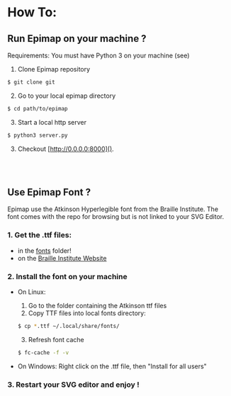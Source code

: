 # How To:

## Run Epimap on your machine ?

Requirements: You must have Python 3 on your machine (see)

1. Clone Epimap repository
``` sh
$ git clone git
```

2. Go to your local epimap directory
``` sh
$ cd path/to/epimap
```

3. Start a local http server 
```sh
$ python3 server.py
```

3. Checkout [http://0.0.0.0:8000]().

<br /><br />

## Use Epimap Font ?

Epimap use the Atkinson Hyperlegible font from the Braille Institute. The font comes with the repo for browsing but is not linked to your SVG Editor.

### 1. Get the .ttf files:
- in the [fonts](../fonts/) folder!
- on the [Braille Institute Website](https://brailleinstitute.org/freefont) 


### 2. Install the font on your machine
- On Linux:
    1. Go to the folder containing the Atkinson ttf files
    2. Copy TTF files into local fonts directory:
    ```sh
    $ cp *.ttf ~/.local/share/fonts/
    ```
    3. Refresh font cache
    ```sh
    $ fc-cache -f -v
    ```


- On Windows:
    Right click on the .ttf file, then "Install for all users"

### 3. Restart your SVG editor and enjoy !
